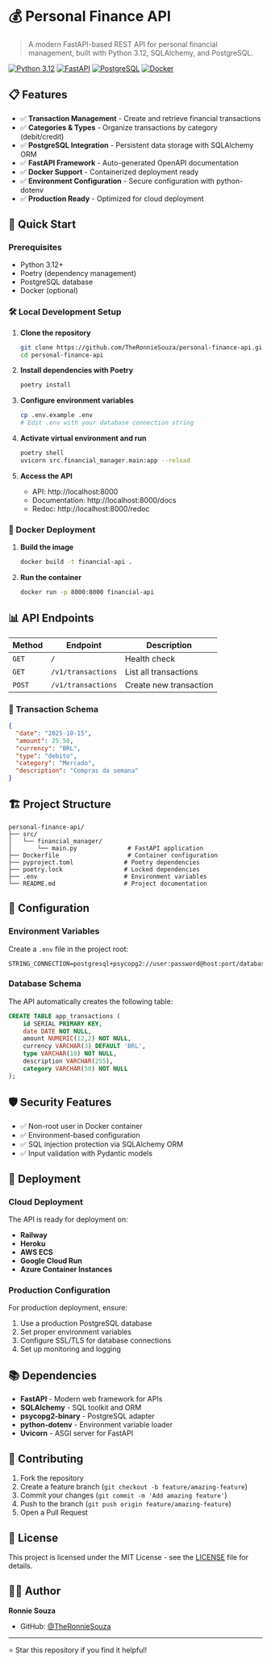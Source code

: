 # 💰 Personal Finance API

> A modern FastAPI-based REST API for personal financial management, built with Python 3.12, SQLAlchemy, and PostgreSQL.

[![Python 3.12](https://img.shields.io/badge/python-3.12-blue.svg)](https://www.python.org/downloads/)
[![FastAPI](https://img.shields.io/badge/FastAPI-0.114.0-009688.svg)](https://fastapi.tiangolo.com)
[![PostgreSQL](https://img.shields.io/badge/PostgreSQL-13+-336791.svg)](https://www.postgresql.org)
[![Docker](https://img.shields.io/badge/Docker-Enabled-2496ED.svg)](https://www.docker.com)

## 📋 Features

- ✅ **Transaction Management** - Create and retrieve financial transactions
- ✅ **Categories & Types** - Organize transactions by category (debit/credit)
- ✅ **PostgreSQL Integration** - Persistent data storage with SQLAlchemy ORM
- ✅ **FastAPI Framework** - Auto-generated OpenAPI documentation
- ✅ **Docker Support** - Containerized deployment ready
- ✅ **Environment Configuration** - Secure configuration with python-dotenv
- ✅ **Production Ready** - Optimized for cloud deployment

## 🚀 Quick Start

### Prerequisites

- Python 3.12+
- Poetry (dependency management)
- PostgreSQL database
- Docker (optional)

### 🛠️ Local Development Setup

1. **Clone the repository**
   ```bash
   git clone https://github.com/TheRonnieSouza/personal-finance-api.git
   cd personal-finance-api
   ```

2. **Install dependencies with Poetry**
   ```bash
   poetry install
   ```

3. **Configure environment variables**
   ```bash
   cp .env.example .env
   # Edit .env with your database connection string
   ```

4. **Activate virtual environment and run**
   ```bash
   poetry shell
   uvicorn src.financial_manager.main:app --reload
   ```

5. **Access the API**
   - API: http://localhost:8000
   - Documentation: http://localhost:8000/docs
   - Redoc: http://localhost:8000/redoc

### 🐳 Docker Deployment

1. **Build the image**
   ```bash
   docker build -t financial-api .
   ```

2. **Run the container**
   ```bash
   docker run -p 8000:8000 financial-api
   ```

## 📊 API Endpoints

| Method | Endpoint | Description |
|--------|----------|-------------|
| `GET` | `/` | Health check |
| `GET` | `/v1/transactions` | List all transactions |
| `POST` | `/v1/transactions` | Create new transaction |

### 📝 Transaction Schema

```json
{
  "date": "2025-10-15",
  "amount": 25.50,
  "currency": "BRL",
  "type": "debito",
  "category": "Mercado",
  "description": "Compras da semana"
}
```

## 🏗️ Project Structure

```
personal-finance-api/
├── src/
│   └── financial_manager/
│       └── main.py              # FastAPI application
├── Dockerfile                   # Container configuration
├── pyproject.toml              # Poetry dependencies
├── poetry.lock                 # Locked dependencies
├── .env                        # Environment variables
└── README.md                   # Project documentation
```

## 🔧 Configuration

### Environment Variables

Create a `.env` file in the project root:

```env
STRING_CONNECTION=postgresql+psycopg2://user:password@host:port/database
```

### Database Schema

The API automatically creates the following table:

```sql
CREATE TABLE app_transactions (
    id SERIAL PRIMARY KEY,
    date DATE NOT NULL,
    amount NUMERIC(12,2) NOT NULL,
    currency VARCHAR(3) DEFAULT 'BRL',
    type VARCHAR(10) NOT NULL,
    description VARCHAR(255),
    category VARCHAR(50) NOT NULL
);
```

## 🛡️ Security Features

- ✅ Non-root user in Docker container
- ✅ Environment-based configuration
- ✅ SQL injection protection via SQLAlchemy ORM
- ✅ Input validation with Pydantic models

## 🚀 Deployment

### Cloud Deployment

The API is ready for deployment on:
- **Railway**
- **Heroku**
- **AWS ECS**
- **Google Cloud Run**
- **Azure Container Instances**

### Production Configuration

For production deployment, ensure:
1. Use a production PostgreSQL database
2. Set proper environment variables
3. Configure SSL/TLS for database connections
4. Set up monitoring and logging

## 📚 Dependencies

- **FastAPI** - Modern web framework for APIs
- **SQLAlchemy** - SQL toolkit and ORM
- **psycopg2-binary** - PostgreSQL adapter
- **python-dotenv** - Environment variable loader
- **Uvicorn** - ASGI server for FastAPI

## 🤝 Contributing

1. Fork the repository
2. Create a feature branch (`git checkout -b feature/amazing-feature`)
3. Commit your changes (`git commit -m 'Add amazing feature'`)
4. Push to the branch (`git push origin feature/amazing-feature`)
5. Open a Pull Request

## 📄 License

This project is licensed under the MIT License - see the [LICENSE](LICENSE) file for details.

## 👨‍💻 Author

**Ronnie Souza**
- GitHub: [@TheRonnieSouza](https://github.com/TheRonnieSouza)

---

⭐ Star this repository if you find it helpful!

